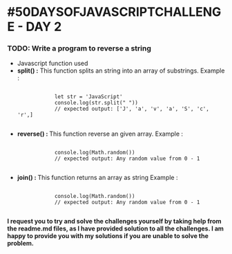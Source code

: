<h1>#50DAYSOFJAVASCRIPTCHALLENGE - DAY 2</h1>

<h3>TODO: Write a program to reverse a string</h3>

<!-- <ul>
    <li>Test case</li>
    <ol>
        <li>reverseAString("JavaScript is awesome") should return "emosewa si tpircSavaJ"</li>
        <li>reverseAString("Peter Parker is Spiderman") should return "namredipS si rekraP reteP"</li>
        <li>reverseAString("codedamn") should return "nmadedoc"</li>
    </ol>
</ul>
<ul> -->

<ul>
    <li>
        Javascript function used
    </li>
    <li> <strong>split() :</strong> This function splits an string into an array of substrings.
        Example :
        <pre><code>
            let str = 'JavaScript'
            console.log(str.split(" "))
            // expected output: ['J', 'a', 'v', 'a', 'S', 'c', 'r',]
        </code></pre>
    </li>
    <li><strong>reverse() : </strong> This function reverse an given array.
        Example :
        <pre><code>
            console.log(Math.random())
            // expected output: Any random value from 0 - 1
        </code></pre>
    </li>
    <li>
        <strong>join() : </strong> This function returns an array as string
        Example :
        <pre><code>
            console.log(Math.random())
            // expected output: Any random value from 0 - 1
        </code></pre>
    </li>
</ul>

<strong>
    <p>I request you to try and solve the challenges yourself by taking help from the readme.md files, as I have
        provided solution to all the challenges. I am happy to provide you with my solutions if you are unable to
        solve
        the problem.</p>
</strong>
